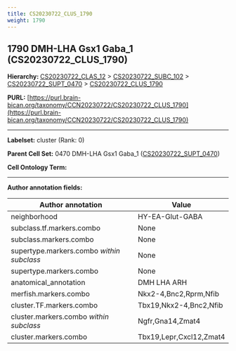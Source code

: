 ```yaml
---
title: CS20230722_CLUS_1790
weight: 1790
---
```

## 1790 DMH-LHA Gsx1 Gaba_1 (CS20230722_CLUS_1790)
<b>Hierarchy: </b>
[CS20230722_CLAS_12](../CS20230722_CLAS_12) >
[CS20230722_SUBC_102](../CS20230722_SUBC_102) >
[CS20230722_SUPT_0470](../CS20230722_SUPT_0470) >
[CS20230722_CLUS_1790](../CS20230722_CLUS_1790)

**PURL:** [https://purl.brain-bican.org/taxonomy/CCN20230722/CS20230722_CLUS_1790](https://purl.brain-bican.org/taxonomy/CCN20230722/CS20230722_CLUS_1790)

---


**Labelset:** cluster (Rank: 0)

**Parent Cell Set:** 0470 DMH-LHA Gsx1 Gaba_1 ([CS20230722_SUPT_0470](../CS20230722_SUPT_0470))



**Cell Ontology Term:** 

[MARKER GENES.]: #


---

[TRANSFERRED ANNOTATIONS.]: #


[AUTHOR ANNOTATION FIELDS.]: #


**Author annotation fields:**

| Author annotation | Value |
|-------------------|-------|
|neighborhood|HY-EA-Glut-GABA|
|subclass.tf.markers.combo|None|
|subclass.markers.combo|None|
|supertype.markers.combo _within subclass_|None|
|supertype.markers.combo|None|
|anatomical_annotation|DMH LHA ARH|
|merfish.markers.combo|Nkx2-4,Bnc2,Rprm,Nfib|
|cluster.TF.markers.combo|Tbx19,Nkx2-4,Bnc2,Nfib|
|cluster.markers.combo _within subclass_|Ngfr,Gna14,Zmat4|
|cluster.markers.combo|Tbx19,Lepr,Cxcl12,Zmat4|
